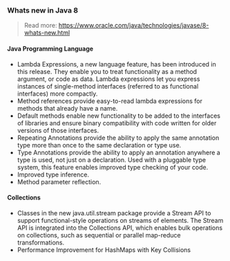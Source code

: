 ### Whats new in Java 8
>Read more: https://www.oracle.com/java/technologies/javase/8-whats-new.html

#### Java Programming Language
* Lambda Expressions, a new language feature, has been introduced in this release. They enable you to treat functionality as a method argument, or code as data. Lambda expressions let you express instances of single-method interfaces (referred to as functional interfaces) more compactly.
* Method references provide easy-to-read lambda expressions for methods that already have a name.
* Default methods enable new functionality to be added to the interfaces of libraries and ensure binary compatibility with code written for older versions of those interfaces.
* Repeating Annotations provide the ability to apply the same annotation type more than once to the same declaration or type use.
* Type Annotations provide the ability to apply an annotation anywhere a type is used, not just on a declaration. Used with a pluggable type system, this feature enables improved type checking of your code.
* Improved type inference.
* Method parameter reflection.
#### Collections
* Classes in the new java.util.stream package provide a Stream API to support functional-style operations on streams of elements. The Stream API is integrated into the Collections API, which enables bulk operations on collections, such as sequential or parallel map-reduce transformations.
* Performance Improvement for HashMaps with Key Collisions
